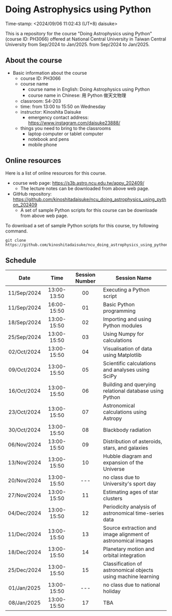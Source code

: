 # Doing Astrophysics using Python

Time-stamp: <2024/09/06 11:02:43 (UT+8) daisuke>

This is a repository for the course "Doing Astrophysics using Python" (course ID: PH3066) offered at National Central University in Taiwan Central University from Sep/2024 to Jan/2025. from Sep/2024 to Jan/2025.

## About the course

- Basic information about the course
  - course ID: PH3066
  - course name
    - course name in English: Doing Astrophysics using Python
    - course name in Chinese: 用 Python 做天文物理
  - classroom: S4-203
  - time: from 13:00 to 15:50 on Wednesday
  - instructor: Kinoshita Daisuke
    - emergency contact address: https://www.instagram.com/daisuke23888/
  - things you need to bring to the classrooms
    - laptop computer or tablet computer
    - notebook and pens
    - mobile phone

## Online resources

Here is a list of online resources for this course.

- course web page: https://s3b.astro.ncu.edu.tw/appy_202409/
  - The lecture notes can be downloaded from above web page.
- GitHub repository: https://github.com/kinoshitadaisuke/ncu_doing_astrophysics_using_python_202409
  - A set of sample Python scripts for this course can be downloade from above web page.

To download a set of sample Python scripts for this course, try following command.

```shell
git clone https://github.com/kinoshitadaisuke/ncu_doing_astrophysics_using_python_202409.git
```

## Schedule

|Date|Time|Session Number|Session Name|
|:---:|:---:|:---:|---|
|11/Sep/2024|13:00-13:50|00|Executing a Python script|
|11/Sep/2024|16:00-15:50|01|Basic Python programming|
|18/Sep/2024|13:00-15:50|02|Importing and using Python modules|
|25/Sep/2024|13:00-15:50|03|Using Numpy for calculations|
|02/Oct/2024|13:00-15:50|04|Visualisation of data using Matplotlib|
|09/Oct/2024|13:00-15:50|05|Scientific calculations and analyses using SciPy|
|16/Oct/2024|13:00-15:50|06|Building and querying relational database using Python|
|23/Oct/2024|13:00-15:50|07|Astronomical calculations using Astropy|
|30/Oct/2024|13:00-15:50|08|Blackbody radiation|
|06/Nov/2024|13:00-15:50|09|Distribution of asteroids, stars, and galaxies|
|13/Nov/2024|13:00-15:50|10|Hubble diagram and expansion of the Universe|
|20/Nov/2024|13:00-15:50|---|no class due to University's sport day|
|27/Nov/2024|13:00-15:50|11|Estimating ages of star clusters|
|04/Dec/2024|13:00-15:50|12|Periodicity analysis of astronomical time-series data|
|11/Dec/2024|13:00-15:50|13|Source extraction and image alignment of astronomical images|
|18/Dec/2024|13:00-15:50|14|Planetary motion and orbital integration|
|25/Dec/2024|13:00-15:50|15|Classification of astronomical objects using machine learning|
|01/Jan/2025|13:00-15:50|---|no class due to national holiday|
|08/Jan/2025|13:00-15:50|17|TBA|
